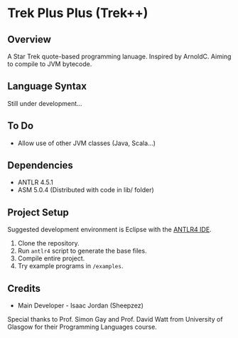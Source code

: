 # Trek Plus Plus (Trek++)
## Overview
A Star Trek quote-based programming lanuage. Inspired by ArnoldC. Aiming to compile to JVM bytecode.

## Language Syntax
Still under development...

## To Do

* Allow use of other JVM classes (Java, Scala...)

## Dependencies

* ANTLR 4.5.1
* ASM 5.0.4 (Distributed with code in lib/ folder)

## Project Setup
Suggested development environment is Eclipse with the [ANTLR4 IDE](https://github.com/jknack/antlr4ide).

1. Clone the repository.
2. Run `antlr4` script to generate the base files.
3. Compile entire project.
4. Try example programs in `/examples`.

## Credits

* Main Developer - Isaac Jordan (Sheepzez)

Special thanks to Prof. Simon Gay and Prof. David Watt from University of Glasgow for their Programming Languages course.
